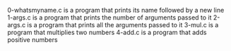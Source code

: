 0-whatsmyname.c is a program that prints its name followed by a new line
1-args.c is a program that prints the number of arguments passed to it
2-args.c is a program that prints all the arguments passed to it
3-mul.c is a program that multiplies two numbers
4-add.c is a program that adds positive numbers

